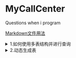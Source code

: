 # MyCallCenter
Questions when i program

[Markdown文件用法](doc/howTo.md)

<details>
    <summary>1.如何使用多表结构并进行查询</summary>
使用多表结构确实会让查询变得复杂一些，但 Django ORM 提供了强大的工具来简化这些操作。你可以利用 Django 的外键和预取机制来高效地进行关联查询。下面是如何使用多表结构并进行查询的详细说明。

## 模型定义

```python
from django.db import models

class CustomerTable(models.Model):
    name = models.CharField(max_length=100)

class StringField(models.Model):
    customer_table = models.ForeignKey(CustomerTable, related_name='string_fields', on_delete=models.CASCADE)
    name = models.CharField(max_length=100)
    is_multiline = models.BooleanField(default=False)

class ChoiceField(models.Model):
    customer_table = models.ForeignKey(CustomerTable, related_name='choice_fields', on_delete=models.CASCADE)
    name = models.CharField(max_length=100)
    choices = models.TextField()  # 用逗号分隔的选项
    is_multiple = models.BooleanField(default=False)
```

## 序列化器定义

```python
from rest_framework import serializers
from .models import CustomerTable, StringField, ChoiceField

class StringFieldSerializer(serializers.ModelSerializer):
    class Meta:
        model = StringField
        fields = '__all__'

class ChoiceFieldSerializer(serializers.ModelSerializer):
    class Meta:
        model = ChoiceField
        fields = '__all__'

class CustomerTableSerializer(serializers.ModelSerializer):
    string_fields = StringFieldSerializer(many=True)
    choice_fields = ChoiceFieldSerializer(many=True)

    class Meta:
        model = CustomerTable
        fields = '__all__'

    def create(self, validated_data):
        string_fields_data = validated_data.pop('string_fields')
        choice_fields_data = validated_data.pop('choice_fields')
        customer_table = CustomerTable.objects.create(**validated_data)
        customer_table.save()
        for string_field_data in string_fields_data:
            StringField.objects.create(customer_table=customer_table, **string_field_data)
        for choice_field_data in choice_fields_data:
            ChoiceField.objects.create(customer_table=customer_table, **choice_field_data)
        return customer_table
```

## 视图定义

```python
from rest_framework import viewsets
from .models import CustomerTable
from .serializers import CustomerTableSerializer

class CustomerTableViewSet(viewsets.ModelViewSet):
    queryset = CustomerTable.objects.all()
    serializer_class = CustomerTableSerializer
```

## 路由配置

```python
from django.urls import path, include
from rest_framework.routers import DefaultRouter
from .views import CustomerTableViewSet

router = DefaultRouter()
router.register(r'customer_tables', CustomerTableViewSet)

urlpatterns = [
    path('', include(router.urls)),
]
```

## 查询

为了高效地查询并返回所有相关的数据，可以使用 `select_related` 和 `prefetch_related`。`select_related` 用于一对一和外键关系，而 `prefetch_related` 用于多对多关系和反向外键关系。

在视图中，可以这样调整查询集：

```python
class CustomerTableViewSet(viewsets.ModelViewSet):
    queryset = CustomerTable.objects.all().prefetch_related('string_fields', 'choice_fields')
    serializer_class = CustomerTableSerializer
```

这将确保在查询 `CustomerTable` 时，一并获取相关的 `StringField` 和 `ChoiceField` 数据，避免多次数据库查询，提高性能。

## 使用示例

### 创建客户表

请求：
```json
{
    "name": "客户表1",
    "string_fields": [
        {"name": "姓名", "is_multiline": false},
        {"name": "地址", "is_multiline": true}
    ],
    "choice_fields": [
        {"name": "性别", "choices": "男,女", "is_multiple": false},
        {"name": "兴趣", "choices": "音乐,体育,阅读", "is_multiple": true}
    ]
}
```

### 获取客户表

响应：
```json
[
    {
        "id": 1,
        "name": "客户表1",
        "string_fields": [
            {"id": 1, "customer_table": 1, "name": "姓名", "is_multiline": false},
            {"id": 2, "customer_table": 1, "name": "地址", "is_multiline": true}
        ],
        "choice_fields": [
            {"id": 1, "customer_table": 1, "name": "性别", "choices": "男,女", "is_multiple": false},
            {"id": 2, "customer_table": 1, "name": "兴趣", "choices": "音乐,体育,阅读", "is_multiple": true}
        ]
    }
]
```

## 总结

虽然使用多表结构增加了数据模型的复杂性，但 Django ORM 提供的工具可以简化关联查询，提高查询效率。通过合理使用 `select_related` 和 `prefetch_related`，可以在保持数据模型规范化的同时，确保查询性能。多表结构可以带来更好的数据组织和灵活性，尤其在数据量大且复杂的场景下。
</details>


<details>
    <summary>2.动态生成表</summary>
要实现前端根据客户类型创建不同的数据表，最好的解决方案是前后端协作完成动态表单和动态模型生成。下面我将提供一个详细的步骤指南，涵盖前端表单生成、后端模型创建及数据管理。

### 1. 前端：动态表单生成

前端可以使用Vue.js或React.js来动态生成表单。用户可以通过UI界面添加不同类型的字段（例如字符串、单选、多选等）。以下是一个示例，假设我们使用Vue.js：

```vue
<template>
  <div>
    <h2>Create New Table</h2>
    <form @submit.prevent="createTable">
      <div>
        <label>Table Name:</label>
        <input v-model="tableName" required />
      </div>
      <div v-for="(field, index) in fields" :key="index">
        <input v-model="field.name" placeholder="Field Name" required />
        <select v-model="field.type">
          <option value="char">Single Line Text</option>
          <option value="text">Multi Line Text</option>
          <option value="choice">Choice</option>
        </select>
        <button @click="removeField(index)">Remove</button>
      </div>
      <button type="button" @click="addField">Add Field</button>
      <button type="submit">Create Table</button>
    </form>
  </div>
</template>

<script>
export default {
  data() {
    return {
      tableName: '',
      fields: [
        { name: '', type: 'char' }
      ]
    };
  },
  methods: {
    addField() {
      this.fields.push({ name: '', type: 'char' });
    },
    removeField(index) {
      this.fields.splice(index, 1);
    },
    createTable() {
      // Send table structure to backend
      this.$http.post('/api/create-table/', {
        name: this.tableName,
        fields: this.fields
      }).then(response => {
        console.log(response.data);
      }).catch(error => {
        console.error(error);
      });
    }
  }
};
</script>
```

### 2. 后端：Django 动态模型生成

在后端，接收前端的表单定义并动态创建Django模型。使用Django的 `ContentType` 和 `Model` 类来动态生成模型。

#### 设置Django应用

首先，在Django应用中创建一个视图来处理表单提交：

```python
from django.db import models
from django.apps import apps
from django.contrib.contenttypes.models import ContentType
from django.http import JsonResponse
from django.views.decorators.csrf import csrf_exempt
import json

@csrf_exempt
def create_table(request):
    if request.method == 'POST':
        data = json.loads(request.body)
        table_name = data['name']
        fields = data['fields']

        # Create the dynamic model
        model = create_dynamic_model(table_name, fields)

        return JsonResponse({'status': 'success', 'model': model.__name__})

def create_dynamic_model(name, fields):
    attrs = {
        '__module__': 'your_app.models',
    }
    for field in fields:
        field_name = field['name']
        field_type = field['type']
        if field_type == 'char':
            attrs[field_name] = models.CharField(max_length=255)
        elif field_type == 'text':
            attrs[field_name] = models.TextField()
        elif field_type == 'choice':
            attrs[field_name] = models.CharField(max_length=255)  # Simplified for demo

    # Create the model
    model = type(name, (models.Model,), attrs)

    # Register the model with Django's app registry
    app_label = 'your_app'
    model._meta.app_label = app_label
    apps.register_model(app_label, model)

    # Create the table in the database
    with connection.schema_editor() as schema_editor:
        schema_editor.create_model(model)

    return model
```

在 `your_app/models.py` 中添加：

```python
from django.db import models

class DynamicTable(models.Model):
    name = models.CharField(max_length=255)
    created_at = models.DateTimeField(auto_now_add=True)
```

### 3. 数据操作接口

创建API来管理动态生成的模型的数据。

```python
from rest_framework import viewsets
from rest_framework.response import Response
from rest_framework.decorators import action
from django.apps import apps
from .models import DynamicTable

class DynamicTableViewSet(viewsets.ViewSet):

    @action(detail=False, methods=['post'])
    def add_data(self, request):
        model_name = request.data.get('model_name')
        data = request.data.get('data')

        Model = apps.get_model('your_app', model_name)
        instance = Model.objects.create(**data)

        return Response({'status': 'success', 'data_id': instance.id})

    @action(detail=False, methods=['get'])
    def list_data(self, request):
        model_name = request.query_params.get('model_name')
        Model = apps.get_model('your_app', model_name)
        data = Model.objects.all().values()

        return Response({'status': 'success', 'data': list(data)})
```

### 4. 配置路由

在 `your_app/urls.py` 中配置路由：

```python
from django.urls import path, include
from rest_framework.routers import DefaultRouter
from .views import create_table, DynamicTableViewSet

router = DefaultRouter()
router.register(r'dynamic-tables', DynamicTableViewSet, basename='dynamic-table')

urlpatterns = [
    path('create-table/', create_table, name='create_table'),
    path('', include(router.urls)),
]
```

### 总结

是的，Django 的 `apps.register_model()` 方法并不直接存在，因此上述代码会导致错误。Django 的模型系统不允许在运行时动态注册模型。这部分代码是不必要的，并且在 Django 的标准应用中不存在。

### 如何正确动态创建和使用模型

要动态创建模型并将其应用到数据库，你需要按照以下步骤进行：

1. **创建模型**：在运行时动态生成模型类。
2. **迁移模型**：由于 Django 在运行时无法动态创建模型，你需要使用 Django 的迁移系统将模型应用到数据库。

### 修正代码

以下是一个改进的解决方案，其中我们不再使用 `apps.register_model()`，而是通过 Django 的 `migrations` 系统处理模型创建：

#### 1. **定义模型创建逻辑**

在 `views.py` 中，创建模型逻辑只包括模型类的定义，不需要注册模型：

```python
from django.db import models
from django.db import connection
from rest_framework.views import APIView
from rest_framework.response import Response
from rest_framework import status

class CreateTableView(APIView):
    def post(self, request, *args, **kwargs):
        data = request.data
        table_name = data.get('name')
        fields = data.get('fields')

        if not table_name or not fields:
            return Response({'error': 'Name and fields are required'}, status=status.HTTP_400_BAD_REQUEST)

        # Create the dynamic model
        model = self.create_dynamic_model(table_name, fields)

        # Create the table in the database
        self.create_table_in_db(model)

        return Response({'status': 'success', 'model': model.__name__}, status=status.HTTP_201_CREATED)

    def create_dynamic_model(self, name, fields):
        attrs = {
            '__module__': 'your_app.models',
        }
        for field in fields:
            field_name = field['name']
            field_type = field['type']
            if field_type == 'char':
                attrs[field_name] = models.CharField(max_length=255)
            elif field_type == 'text':
                attrs[field_name] = models.TextField()
            elif field_type == 'choice':
                choices = field.get('choices', [])
                attrs[field_name] = models.CharField(max_length=255, choices=[(c, c) for c in choices])

        # Create the model
        model = type(name, (models.Model,), attrs)

        return model

    def create_table_in_db(self, model):
        with connection.schema_editor() as schema_editor:
            schema_editor.create_model(model)
```

#### 2. **手动迁移**

在实际生产环境中，你不能在每次创建动态模型时都自动迁移数据库。你可能需要以下步骤来管理模型迁移：

- **生成迁移文件**：手动运行 `makemigrations` 以生成新的迁移文件。
- **应用迁移**：运行 `migrate` 来应用这些迁移文件。

### 总结
动态创建报个json
http://120.26.136.17/api/create-table/
```markdown
{
  "name": "Customer",
  "fields": [
    {
      "name": "first_name",
      "type": "char"
    },
    {
      "name": "last_name",
      "type": "char"
    },
    {
      "name": "email",
      "type": "char"
    },
    {
      "name": "address",
      "type": "text"
    },
    {
      "name": "status",
      "type": "choice",
      "choices": [
        "Active",
        "Inactive"
      ]
    }
  ]
}
```

在 Django 中动态创建模型是一个复杂的过程，尤其是由于 Django 的迁移系统和模型注册机制。上述代码解决了如何动态生成模型并将其创建到数据库中的问题，但在生产环境中，最好是使用更稳定的模式来管理模型的创建和迁移。

```python
# callapp/middleware.py
from ... import register_dynamic_models

class DynamicModelMiddleware:
    def __init__(self, get_response):
        # One-time configuration and setup code
        register_dynamic_models()

    def __call__(self, request):
        # Code to be executed for each request before
        # the view (and later middleware) are called.
        return get_response(request)
```

这个解决方案展示了如何通过前端生成动态表单，并在后端根据这些表单定义动态生成Django模型。这样，你可以根据客户的需求创建不同类型的数据表，并可以在这些动态生成的表中进行数据操作。你可以根据具体需求进一步扩展和完善功能。
这段代码展示了如何在 Django 项目中创建一个自定义的中间件（`DynamicModelMiddleware`），用于在处理每个请求之前执行一次性的配置和设置代码。这里的特定设置是调用 `register_dynamic_models()` 函数，这个函数的目的是注册动态模型。

让我们逐行解释代码：

1. `from ... import register_dynamic_models`:
   这行代码是从某个模块（用 `...` 表示，实际使用时应替换为正确的模块路径）导入 `register_dynamic_models` 函数。这个函数应该在其他文件中定义，并且负责注册动态创建的模型。

2. `class DynamicModelMiddleware:`:
   定义了一个名为 `DynamicModelMiddleware` 的新类，这个类继承自 Django 的中间件系统。

3. `def __init__(self, get_response):`:
   这是中间件的初始化方法。每个中间件都需要这个初始化方法，它接收一个 `get_response` 参数，这是一个调用栈的回调，用于获取下一个中间件的响应或者最终的视图响应。

4. `register_dynamic_models()`:
   在初始化方法中调用 `register_dynamic_models()` 函数，这个函数执行模型的注册逻辑。这里假设注册模型是一个需要在中间件初始化时执行的一次性设置。

5. `def __call__(self, request):`:
   这个方法使得中间件类实例可以像函数一样被调用。Django 中间件框架会在每个请求上调用这个方法。

6. `return get_response(request)`:
   这个方法返回 `get_response` 回调函数的响应，这样请求就可以继续沿着中间件栈传递，直到最终的视图函数。

使用这个中间件的目的是确保在处理任何请求之前，动态模型已经被注册。这在某些情况下非常有用，比如当你的应用程序需要根据某些条件或配置在运行时动态创建和注册模型时。

要启用这个中间件，你需要将它添加到 Django 项目的设置文件（`settings.py`）中的 `MIDDLEWARE` 列表：

```python
MIDDLEWARE = [
    # 其他中间件...
    'callapp.middleware.DynamicModelMiddleware',
    # 其他中间件...
]
```

请确保将 `'callapp.middleware.DynamicModelMiddleware'` 替换为实际的导入路径。一旦添加，Django 会在每个请求的适当时机调用这个中间件。
将 DynamicModelMiddleware 添加到 MIDDLEWARE 列表中意味着您希望在每个请求处理前执行注册动态模型的逻辑。然而，通常来说，模型注册和数据库交互这类操作更适合放在应用启动时执行，而不是在每个请求中执行。这可以避免不必要的重复操作，提高应用性能。

</details>


